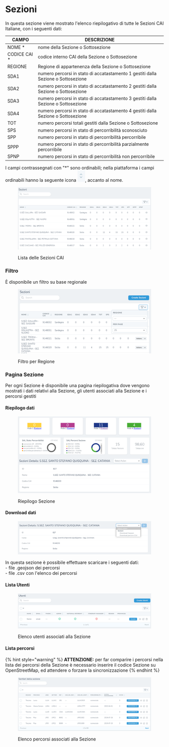 # Sezioni

In questa sezione viene mostrato l'elenco riepilogativo di tutte le Sezioni CAI Italiane, con i seguenti dati:

| CAMPO         | DESCRIZIONE                                                                       |
| ------------- | --------------------------------------------------------------------------------- |
| NOME \*       | nome della Sezione o Sottosezione                                                 |
| CODICE CAI \* | codice interno CAI della Sezione o Sottosezione                                   |
| REGIONE       | Regione di appartenenza della Sezione o Sottosezione                              |
| SDA1          | numero percorsi in stato di accatastamento 1 gestiti dalla Sezione o Sottosezione |
| SDA2          | numero percorsi in stato di accatastamento 2 gestiti dalla Sezione o Sottosezione |
| SDA3          | numero percorsi in stato di accatastamento 3 gestiti dalla Sezione o Sottosezione |
| SDA4          | numero percorsi in stato di accatastamento 4 gestiti dalla Sezione o Sottosezione |
| TOT           | numero percorsi totali gestiti dalla Sezione o Sottosezione                       |
| SPS           | numero percorsi in stato di percorribilità sconosciuto                            |
| SPP           | numero percorsi in stato di percorribilità percorribile                           |
| SPPP          | numero percorsi in stato di percorribilità parzialmente percorribile              |
| SPNP          | numero percorsi in stato di percorribilità non percorribile                       |

I campi contrassegnati con "\*" sono ordinabili; nella piattaforma i campi ordinabili hanno la seguente icona ![](<../../../.gitbook/assets/image (73).png>), accanto al nome.

<figure><img src="../../../.gitbook/assets/image (34).png" alt=""><figcaption><p>Lista delle Sezioni CAI</p></figcaption></figure>

### Filtro

È disponibile un filtro su base regionale

<figure><img src="../../../.gitbook/assets/image (15).png" alt=""><figcaption><p>Filtro per Regione</p></figcaption></figure>

### Pagina Sezione

Per ogni Sezione è disponibile una pagina riepilogativa dove vengono mostrati i dati relativi alla Sezione, gli utenti associati alla Sezione e i percorsi gestiti

#### Riepilogo dati

<figure><img src="../../../.gitbook/assets/image (114).png" alt=""><figcaption><p>Riepilogo Sezione</p></figcaption></figure>

#### Download dati

<figure><img src="../../../.gitbook/assets/image (104).png" alt=""><figcaption></figcaption></figure>

In questa sezione è possibile effettuare scaricare i seguenti dati:\
\- file .geojson dei percorsi\
\- file .csv con l'elenco dei percorsi

#### Lista Utenti

<figure><img src="../../../.gitbook/assets/image (87).png" alt=""><figcaption><p>Elenco utenti associati alla Sezione</p></figcaption></figure>

#### Lista percorsi

{% hint style="warning" %}
**ATTENZIONE:** per far comparire i percorsi nella lista dei percorsi della Sezione è necessario inserire il codice Sezione su OpenStreetMap, ed attendere o forzare la sincronizzazione
{% endhint %}

<figure><img src="../../../.gitbook/assets/image (88).png" alt=""><figcaption><p>Elenco percorsi associati alla Sezione</p></figcaption></figure>

